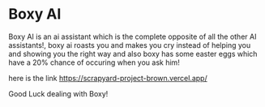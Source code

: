 # Boxy AI
Boxy AI is an ai assistant which is the complete opposite of all the other AI assistants!,
boxy ai roasts you and makes you cry instead of helping you and showing you the right way
and also boxy has some easter eggs which have a 20% chance of occuring when you ask him!

here is the link <a>https://scrapyard-project-brown.vercel.app/</a>

Good Luck dealing with Boxy!
